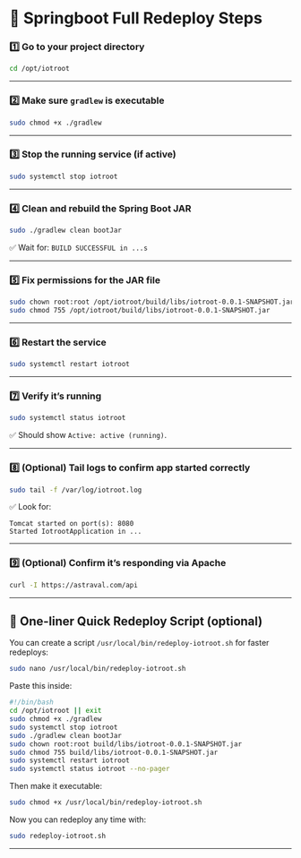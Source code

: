 # 🚀 Springboot Full Redeploy Steps

### 1️⃣ Go to your project directory

```bash
cd /opt/iotroot
```

---

### 2️⃣ Make sure `gradlew` is executable

```bash
sudo chmod +x ./gradlew
```

---

### 3️⃣ Stop the running service (if active)

```bash
sudo systemctl stop iotroot
```

---

### 4️⃣ Clean and rebuild the Spring Boot JAR

```bash
sudo ./gradlew clean bootJar
```

✅ Wait for:
`BUILD SUCCESSFUL in ...s`

---

### 5️⃣ Fix permissions for the JAR file

```bash
sudo chown root:root /opt/iotroot/build/libs/iotroot-0.0.1-SNAPSHOT.jar
sudo chmod 755 /opt/iotroot/build/libs/iotroot-0.0.1-SNAPSHOT.jar
```

---

### 6️⃣ Restart the service

```bash
sudo systemctl restart iotroot
```

---

### 7️⃣ Verify it’s running

```bash
sudo systemctl status iotroot
```

✅ Should show `Active: active (running)`.

---

### 8️⃣ (Optional) Tail logs to confirm app started correctly

```bash
sudo tail -f /var/log/iotroot.log
```

✅ Look for:

```
Tomcat started on port(s): 8080
Started IotrootApplication in ...
```

---

### 9️⃣ (Optional) Confirm it’s responding via Apache

```bash
curl -I https://astraval.com/api
```

---

## 🧩 One-liner Quick Redeploy Script (optional)

You can create a script `/usr/local/bin/redeploy-iotroot.sh` for faster redeploys:

```bash
sudo nano /usr/local/bin/redeploy-iotroot.sh
```

Paste this inside:

```bash
#!/bin/bash
cd /opt/iotroot || exit
sudo chmod +x ./gradlew
sudo systemctl stop iotroot
sudo ./gradlew clean bootJar
sudo chown root:root build/libs/iotroot-0.0.1-SNAPSHOT.jar
sudo chmod 755 build/libs/iotroot-0.0.1-SNAPSHOT.jar
sudo systemctl restart iotroot
sudo systemctl status iotroot --no-pager
```

Then make it executable:

```bash
sudo chmod +x /usr/local/bin/redeploy-iotroot.sh
```

Now you can redeploy any time with:

```bash
sudo redeploy-iotroot.sh
```

---
